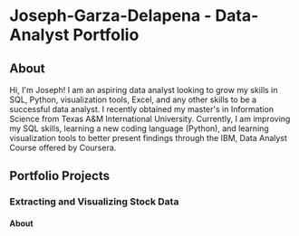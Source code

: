 # Joseph-Garza-Delapena - Data-Analyst Portfolio
## About 
Hi, I'm Joseph! I am an aspiring data analyst looking to grow my skills in SQL, Python, visualization tools, Excel, and any other skills to be a successful data analyst. I recently obtained my master's in Information Science from Texas A&M International University. Currently, I am improving my SQL skills, learning a new coding language (Python), and learning visualization tools to better present findings through the IBM, Data Analyst Course offered by Coursera.

## Portfolio Projects

### Extracting and Visualizing Stock Data

#### About
